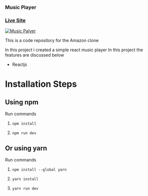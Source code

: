 ### Music Player

### [Live Site](https://reactmusicwebapp.netlify.app/)

[![Music Palyer](https://www.linkpicture.com/q/screenbud-3ddf05be-bd3a-4c8f-b564-7b603a5f4edd.png)](https://www.linkpicture.com/view.php?img=LPic611af0933956088466944)

This is a code repository for the Amazon clone 

In this project i created a simple react music player
In  this project the features are discussed below

- Reactjs




# Installation Steps

## Using npm

Run commands

1) ```npm install```


2) ```npm run dev```


## Or using yarn

Run commands 

1) ```npm install --global yarn```

2) ```yarn install```

3) ```yarn run dev```



